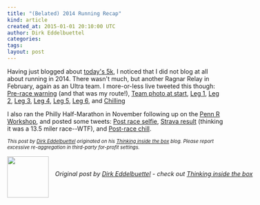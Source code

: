 ```yaml
---
title: "(Belated) 2014 Running Recap"
kind: article
created_at: 2015-01-01 20:10:00 UTC
author: Dirk Eddelbuettel
categories: 
tags: 
layout: post
---
```

<p>Having just blogged about <a href="http://dirk.eddelbuettel.com/blog/2015/01/01#new_years_run_2015">today's 5k</a>, I noticed that I did not blog at all about running in 2014. There wasn't much, but another Ragnar Relay in February, again as an Ultra team. I more-or-less live tweeted this though: <a href="https://twitter.com/eddelbuettel/status/431785309790306304">Pre-race warning</a> (and that was my route!), <a href="https://twitter.com/eddelbuettel/status/431792417311035392">Team photo at start</a>, <a href="https://twitter.com/eddelbuettel/status/431826931169099777">Leg 1</a>, <a href="https://twitter.com/eddelbuettel/status/431844175169204225">Leg 2</a>, <a href="https://twitter.com/eddelbuettel/status/431964914786504704">Leg 3</a>, <a href="https://twitter.com/eddelbuettel/status/432029629487255552">Leg 4</a>, <a href="https://twitter.com/eddelbuettel/status/432160609162260480">Leg 5</a>, <a href="https://twitter.com/eddelbuettel/status/432186905997082624">Leg 6</a>, and <a href="https://twitter.com/eddelbuettel/status/432663180733861888">Chilling</a></p>
<p>I also ran the Philly Half-Marathon in November following up on the <a href="http://dirk.eddelbuettel.com/blog/2014/11/24#yatorp_r_packaging">Penn R Workshop</a>, and posted some tweets: <a href="https://twitter.com/eddelbuettel/status/536520435740192768">Post race selfie</a>, <a href="https://twitter.com/eddelbuettel/status/536522940268150784">Strava result</a> (thinking it was a 13.5 miler race--WTF), and <a href="https://twitter.com/eddelbuettel/status/536579303895732225">Post-race chill</a>.</p>
<p style="font-size:80%; font-style:italic;">
This post by <a href="http://dirk.eddelbuettel.com">Dirk Eddelbuettel</a> originated on his <a href="http://dirk.eddelbuettel.com/blog/">Thinking inside the box</a> blog. Please report excessive re-aggregation in third-party for-profit settings.
<p><div class="author">
  <img src="" style="width: 96px; height: 96;">
  <span style="position: absolute; padding: 32px 15px;">
    <i>Original post by <a href="http://twitter.com/">Dirk Eddelbuettel</a> - check out <a href="http://dirk.eddelbuettel.com/blog">Thinking inside the box   </a></i>
  </span>
</div>
